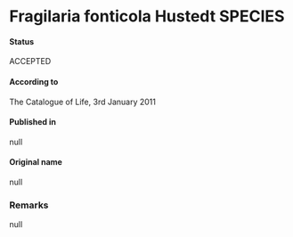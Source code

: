 Fragilaria fonticola Hustedt SPECIES
=======

#### Status
ACCEPTED

#### According to
The Catalogue of Life, 3rd January 2011

#### Published in
null

#### Original name
null

### Remarks
null